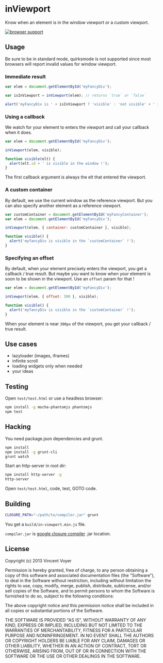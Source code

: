 # inViewport

Know when an element is in the window viewport or a custom viewport.

[![browser support](https://ci.testling.com/vvo/in-viewport.png)](https://ci.testling.com/vvo/in-viewport)

## Usage

Be sure to be in standard mode, quirksmode is not supported since most browsers
will report invalid values for window viewport.

### Immediate result

```js
var elem = document.getElementById('myFancyDiv');

var isInViewport = inViewport(elem); // returns `true` or `false`

alert('myFancyDiv is ' + isInViewport ? 'visible' : 'not visible' + ' in the window');
```

### Using a callback

We watch for your element to enters the viewport and call your callback when it does.

```js
var elem = document.getElementById('myFancyDiv');

inViewport(elem, visible);

function visible(elt) {
  alert(elt.id + ' is visible in the window !');
}
```
The first callback argument is always the elt that entered the viewport.

### A custom container

By default, we use the current window as the reference viewport.
But you can also specify another element as a reference viewport.

```js
var customContainer = document.getElementById('myFancyContainer');
var elem = document.getElementById('myFancyDiv');

inViewport(elem, { container: customContainer }, visible);

function visible() {
  alert('myfancyDiv is visible in the `customContainer` !');
}
```

### Specifying an offset

By default, when your element precisely enters the viewport, you get a callback / true result.
But maybe you want to know when your element is soon to be shown in the viewport.
Use an `offset` param for that !

```js
var elem = document.getElementById('myFancyDiv');

inViewport(elem, { offset: 300 }, visible);

function visible() {
  alert('myfancyDiv is visible in the `customContainer` !');
}
```

When your element is near `300px` of the viewport, you get your callback / true result.

## Use cases

* lazyloader (images, iframes)
* infinite scroll
* loading widgets only when needed
* your ideas

## Testing

Open `test/test.html` or use a headless browser:

```bash
npm install -g mocha-phantomjs phantomjs
npm test
```

## Hacking

You need package.json dependencies and grunt.

```bash
npm install
npm install -g grunt-cli
grunt watch
```

Start an http-server in root dir:

```bash
npm install http-server -g
http-server
```

Open `test/test.html`, code, test, GOTO code.

## Building

```bash
CLOSURE_PATH="~/path/to/compiler.jar" grunt
```

You get a `build/in-viewport.min.js` file.

`compiler.jar` is [google closure compiler](https://code.google.com/p/closure-compiler/downloads/list) .jar location.

## License

Copyright (c) 2013 Vincent Voyer

Permission is hereby granted, free of charge, to any person obtaining
a copy of this software and associated documentation files (the
"Software"), to deal in the Software without restriction, including
without limitation the rights to use, copy, modify, merge, publish,
distribute, sublicense, and/or sell copies of the Software, and to
permit persons to whom the Software is furnished to do so, subject to
the following conditions:

The above copyright notice and this permission notice shall be
included in all copies or substantial portions of the Software.

THE SOFTWARE IS PROVIDED "AS IS", WITHOUT WARRANTY OF ANY KIND,
EXPRESS OR IMPLIED, INCLUDING BUT NOT LIMITED TO THE WARRANTIES OF
MERCHANTABILITY, FITNESS FOR A PARTICULAR PURPOSE AND
NONINFRINGEMENT. IN NO EVENT SHALL THE AUTHORS OR COPYRIGHT HOLDERS BE
LIABLE FOR ANY CLAIM, DAMAGES OR OTHER LIABILITY, WHETHER IN AN ACTION
OF CONTRACT, TORT OR OTHERWISE, ARISING FROM, OUT OF OR IN CONNECTION
WITH THE SOFTWARE OR THE USE OR OTHER DEALINGS IN THE SOFTWARE.